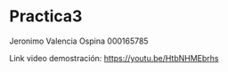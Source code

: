 # Practica3
Jeronimo Valencia Ospina 000165785

Link video demostración:
https://youtu.be/HtbNHMEbrhs
